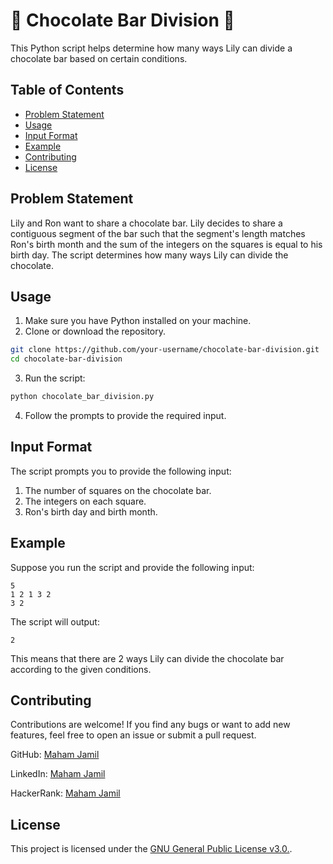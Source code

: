 # 🍫 Chocolate Bar Division 🍫

This Python script helps determine how many ways Lily can divide a chocolate bar based on certain conditions.

## Table of Contents

- [Problem Statement](#problem-statement)
- [Usage](#usage)
- [Input Format](#input-format)
- [Example](#example)
- [Contributing](#contributing)
- [License](#license)

## Problem Statement

Lily and Ron want to share a chocolate bar. Lily decides to share a contiguous segment of the bar such that the segment's length matches Ron's birth month and the sum of the integers on the squares is equal to his birth day. The script determines how many ways Lily can divide the chocolate.

## Usage

1. Make sure you have Python installed on your machine.
2. Clone or download the repository.

```bash
git clone https://github.com/your-username/chocolate-bar-division.git
cd chocolate-bar-division
```

3. Run the script:

```bash
python chocolate_bar_division.py
```

4. Follow the prompts to provide the required input.

## Input Format

The script prompts you to provide the following input:

1. The number of squares on the chocolate bar.
2. The integers on each square.
3. Ron's birth day and birth month.

## Example

Suppose you run the script and provide the following input:

```
5
1 2 1 3 2
3 2
```

The script will output:

```
2
```

This means that there are 2 ways Lily can divide the chocolate bar according to the given conditions.

## Contributing

Contributions are welcome! If you find any bugs or want to add new features, feel free to open an issue or submit a pull request.

GitHub: [Maham Jamil](https://github.com/Maham-j)

LinkedIn: [Maham Jamil](https://www.linkedin.com/in/maham-jamil-268584267)

HackerRank: [Maham Jamil](https://www.hackerrank.com/maham_jamil)

## License

This project is licensed under the [GNU General Public License v3.0.](LICENSE).

